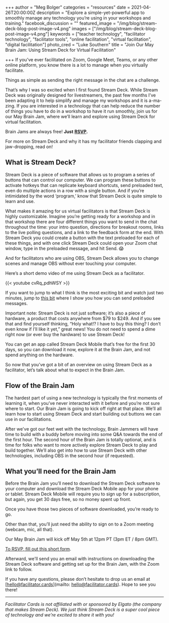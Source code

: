 +++
author = "Meg Bolger"
categories = "resources"
date = 2021-04-26T20:00:00Z
description = "Explore a simple-yet-powerful app to smoothly manage any technology you’re using in your workshops and training."
facebook_discussion = ""
featured_image = "/img/blog/stream-deck-blog-post-image-v4.png"
images = ["/img/blog/stream-deck-blog-post-image-v4.png"]
keywords = ["teacher technology", "facilitator technology", "facilitator tools", "online facilitation", "virtual facilitation", "digital facilitation"]
photo_cred = "Luke Southern"
title = "Join Our May Brain Jam: Using Stream Deck for Virtual Facilitation"

+++
If you’ve ever facilitated on Zoom, Google Meet, Teams, or any other online platform, you know there is a lot to manage when you virtually facilitate.

Things as simple as sending the right message in the chat are a challenge.

That’s why I was so excited when I first found Stream Deck. While Stream Deck was originally designed for livestreamers, the past few months I’ve been adapting it to help simplify and manage my workshops and it is a-ma-zing. If you are interested in a technology that can help reduce the number of things you have to do in a workshop to have it run smoothly, join us for our May Brain Jam, where we’ll learn and explore using Stream Deck for virtual facilitation.

Brain Jams are always free! **Just** [**RSVP**](https://airtable.com/shryTZVY7ieydXSAy)**.**

For more on Stream Deck and why it has my facilitator friends clapping and jaw-dropping, read on!

## What is Stream Deck?

Stream Deck is a piece of software that allows us to program a series of buttons that can control our computer. We can program these buttons to activate hotkeys that can replicate keyboard shortcuts, send preloaded text, even do multiple actions in a row with a single button. And if you’re intimidated by the word ‘program,’ know that Stream Deck is quite simple to learn and use.

What makes it amazing for us virtual facilitators is that Stream Deck is highly customizable. Imagine you’re getting ready for a workshop and in that workshop there are four different things you want to send in the chat throughout the time: your intro question, directions for breakout rooms, links to the live polling questions, and a link to the feedback form at the end. With Stream Deck you could create a button with the text preloaded for each of these things, and with one click Stream Deck could open your Zoom chat window, type in the preloaded message, and hit Send. 😱

And for facilitators who are using OBS, Stream Deck allows you to change scenes and manage OBS without ever touching your computer.

Here’s a short demo video of me using Stream Deck as a facilitator.

{{< youtube cvRq_pdhWSY >}}

If you want to jump to what I think is the most exciting bit and watch just two minutes, jump to [this bit](https://youtu.be/cvRq_pdhWSY?t=306) where I show you how you can send preloaded messages.

Important note: Stream Deck is not just software; it’s also a piece of hardware, a product that costs anywhere from $79 to $249. And if you see that and find yourself thinking, “Holy what!? I have to buy this thing? I don’t even know if I’ll like it yet,” great news! You do not need to spend a dime right now (or ever buy the hardware) to use Stream Deck!

You can get an app called Stream Deck Mobile that’s free for the first 30 days, so you can download it now, explore it at the Brain Jam, and not spend anything on the hardware.

So now that you’ve got a bit of an overview on using Stream Deck as a facilitator, let’s talk about what to expect in the Brain Jam.

## Flow of the Brain Jam

The hardest part of using a new technology is typically the first moments of learning it, when you’ve never interacted with it before and you’re not sure where to start. Our Brain Jam is going to kick off right at that place. We’ll all learn how to start using Stream Deck and start building out buttons we can use in our facilitations.

After we've got our feet wet with the technology, Brain Jammers will have time to build with a buddy before moving into some Q&A towards the end of the first hour. The second hour of the Brain Jam is totally optional, and is time for folks who want to more actively explore Stream Deck to play and build together. We’ll also get into how to use Stream Deck with other technologies, including OBS in the second hour (if requested).

## What you’ll need for the Brain Jam

Before the Brain Jam you’ll need to download the Stream Deck software to your computer and download the Stream Deck Mobile app for your phone or tablet. Stream Deck Mobile will require you to sign up for a subscription, but again, you get 30 days free, so no money spent up front.

Once you have those two pieces of software downloaded, you’re ready to go.

Other than that, you’ll just need the ability to sign on to a Zoom meeting (webcam, mic, all that).

Our May Brain Jam will kick off May 5th at 12pm PT (3pm ET / 8pm GMT).

[To RSVP, fill out this short form](https://airtable.com/shryTZVY7ieydXSAy). 

Afterward, we'll send you an email with instructions on downloading the Stream Deck software and getting set up for the Brain Jam, with the Zoom link to follow.

If you have any questions, please don’t hesitate to drop us an email at [hello@facilitator.cards](mailto: hello@facilitator.cards). Hope to see you there!

***

_Facilitator Cards is not affiliated with or sponsored by Elgato (the company that makes Stream Deck). We just think Stream Deck is a super cool piece of technology and we’re excited to share it with you!_